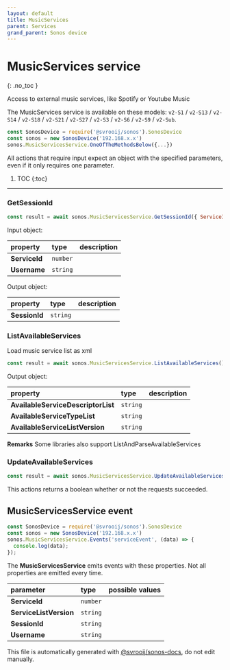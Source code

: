 ```yaml
---
layout: default
title: MusicServices
parent: Services
grand_parent: Sonos device
---
```

# MusicServices service
{: .no_toc }

Access to external music services, like Spotify or Youtube Music

The MusicServices service is available on these models: `v2-S1` / `v2-S13` / `v2-S14` / `v2-S18` / `v2-S21` / `v2-S27` / `v2-S3` / `v2-S6` / `v2-S9` / `v2-Sub`.

```js
const SonosDevice = require('@svrooij/sonos').SonosDevice
const sonos = new SonosDevice('192.168.x.x')
sonos.MusicServicesService.OneOfTheMethodsBelow({...})
```

All actions that require input expect an object with the specified parameters, even if it only requires one parameter.

1. TOC
{:toc}

---

### GetSessionId

```js
const result = await sonos.MusicServicesService.GetSessionId({ ServiceId:..., Username:... });
```

Input object:

| property | type | description |
|:----------|:-----|:------------|
| **ServiceId** | `number` |  |
| **Username** | `string` |  |

Output object:

| property | type | description |
|:----------|:-----|:------------|
| **SessionId** | `string` |  |

### ListAvailableServices

Load music service list as xml

```js
const result = await sonos.MusicServicesService.ListAvailableServices();
```

Output object:

| property | type | description |
|:----------|:-----|:------------|
| **AvailableServiceDescriptorList** | `string` |  |
| **AvailableServiceTypeList** | `string` |  |
| **AvailableServiceListVersion** | `string` |  |

**Remarks** Some libraries also support ListAndParseAvailableServices

### UpdateAvailableServices

```js
const result = await sonos.MusicServicesService.UpdateAvailableServices();
```

This actions returns a boolean whether or not the requests succeeded.

## MusicServicesService event

```js
const SonosDevice = require('@svrooij/sonos').SonosDevice
const sonos = new SonosDevice('192.168.x.x')
sonos.MusicServicesService.Events('serviceEvent', (data) => {
  console.log(data);
});
```

The **MusicServicesService** emits events with these properties. Not all properties are emitted every time.

| parameter | type | possible values |
|:----------|:-----|:----------------|
| **ServiceId** | `number` |  | 
| **ServiceListVersion** | `string` |  | 
| **SessionId** | `string` |  | 
| **Username** | `string` |  | 

This file is automatically generated with [@svrooij/sonos-docs](https://github.com/svrooij/sonos-api-docs/tree/main/generator/sonos-docs), do not edit manually.
